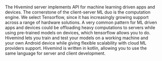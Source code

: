 The Hivemind server implements API for machine learning driven apps and devices.
The cornerstone of the client-server ML duo is the computation engine. We select Tensorflow, since it has increasingly growing support across a range of hardware solutions.
A very common pattern for ML driven apps and devices could be offloading heavy computations to servers while using pre-trained models on devices, which tensorflow allows you to do.
Hivemind lets you train and test your models on a working machine and your own Android device while giving flexible scalability with cloud ML providers support.
Hivemind is written in kotlin, allowing you to use the same language for server and client development.
